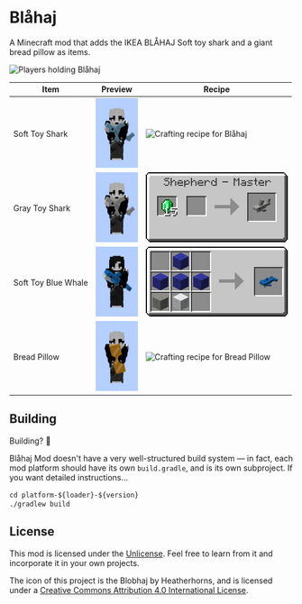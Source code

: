 # Blåhaj

A Minecraft mod that adds the IKEA BLÅHAJ Soft toy shark and a giant bread pillow as items.

![Players holding Blåhaj](./.pretty_readme/banner.png)

| Item                | Preview                                                         | Recipe                                                                    |
| ------------------- | --------------------------------------------------------------- | ------------------------------------------------------------------------- |
| Soft Toy Shark      | <img src="./.pretty_readme/preview_blue_shark.png" height=124/> | ![Crafting recipe for Blåhaj](./.pretty_readme/recipe_blue_shark.png)     |
| Gray Toy Shark      | <img src="./.pretty_readme/preview_gray_shark.png" height=124/> | ![Crafting recipe for Klappar Haj](./.pretty_readme/trade_gray_shark.png) |
| Soft Toy Blue Whale | <img src="./.pretty_readme/preview_blue_whale.png" height=124/> | ![Crafting recipe for Blåvingad](./.pretty_readme/recipe_blue_whale.png)  |
| Bread Pillow        | <img src="./.pretty_readme/preview_bread.png" height=124/>      | ![Crafting recipe for Bread Pillow](./.pretty_readme/recipe_bread.png)    |

## Building

Building? 🙂

Blåhaj Mod doesn't have a very well-structured build system — in fact, each mod platform should have its own `build.gradle`, and is its own subproject. If you want detailed instructions...

    cd platform-${loader}-${version}
    ./gradlew build

## License

This mod is licensed under the [Unlicense](./LICENSE). Feel free to learn from it and incorporate it in your own projects.

The icon of this project is the Blobhaj by Heatherhorns, and is licensed under a [Creative Commons Attribution 4.0 International License](http://creativecommons.org/licenses/by/4.0/).
